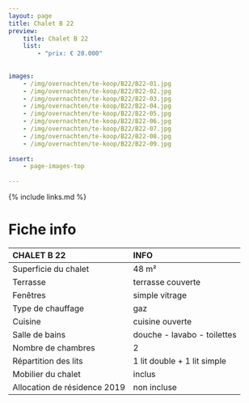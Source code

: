 ```yaml
---
layout: page
title: Chalet B 22
preview: 
    title: Chalet B 22
    list:
        - "prix: € 28.000"
        
        
images:
    - /img/overnachten/te-koop/B22/B22-01.jpg
    - /img/overnachten/te-koop/B22/B22-02.jpg
    - /img/overnachten/te-koop/B22/B22-03.jpg
    - /img/overnachten/te-koop/B22/B22-04.jpg
    - /img/overnachten/te-koop/B22/B22-05.jpg
    - /img/overnachten/te-koop/B22/B22-06.jpg
    - /img/overnachten/te-koop/B22/B22-07.jpg
    - /img/overnachten/te-koop/B22/B22-08.jpg
    - /img/overnachten/te-koop/B22/B22-09.jpg
    
insert:
    - page-images-top
    
---
```


{% include links.md %}



# Fiche info

CHALET B 22                 | INFO        | 
:---------------------------|:------------|
Superficie du chalet         |48 m²
Terrasse                     |terrasse couverte  
Fenêtres                     |simple vitrage
Type de chauffage            |gaz
Cuisine                      |cuisine ouverte
Salle de bains               |douche - lavabo - toilettes
Nombre de chambres           |2
Répartition des lits         |1 lit double + 1 lit simple
Mobilier du chalet           |inclus
Allocation de résidence 2019 |non incluse
